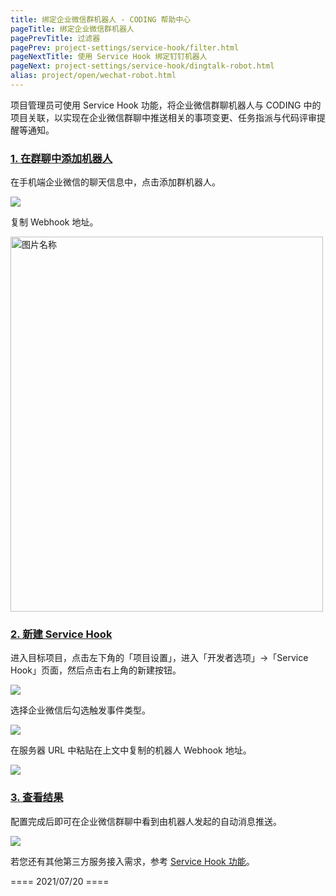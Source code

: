 ```yaml
---
title: 绑定企业微信群机器人 - CODING 帮助中心
pageTitle: 绑定企业微信群机器人
pagePrevTitle: 过滤器
pagePrev: project-settings/service-hook/filter.html
pageNextTitle: 使用 Service Hook 绑定钉钉机器人
pageNext: project-settings/service-hook/dingtalk-robot.html
alias: project/open/wechat-robot.html
---
```


项目管理员可使用 Service Hook 功能，将企业微信群聊机器人与 CODING 中的项目关联，以实现在企业微信群聊中推送相关的事项变更、任务指派与代码评审提醒等通知。


### [1. 在群聊中添加机器人](#1)

在手机端企业微信的聊天信息中，点击添加群机器人。

![](https://help-assets.codehub.cn/enterprise/20210722140626.png)

复制 Webhook 地址。

<img src="https://help-assets.codehub.cn/enterprise/20210722140753.png" width = "500" height = "600" alt="图片名称" />

### [2. 新建 Service Hook](#2)

进入目标项目，点击左下角的「项目设置」，进入「开发者选项」->「Service Hook」页面，然后点击右上角的新建按钮。


![](https://help-assets.codehub.cn/enterprise/20210722141713.gif)

选择企业微信后勾选触发事件类型。

![](https://help-assets.codehub.cn/enterprise/20210722142952.png)

在服务器 URL 中粘贴在上文中复制的机器人 Webhook 地址。

![](https://help-assets.codehub.cn/enterprise/20210722143549.png)

### [3. 查看结果](#3)

配置完成后即可在企业微信群聊中看到由机器人发起的自动消息推送。

![](https://help-assets.codehub.cn/enterprise/20210722162325.png)

若您还有其他第三方服务接入需求，参考 [Service Hook 功能](/docs/project-settings/service-hook/intro.html)。

==== 2021/07/20 ====

